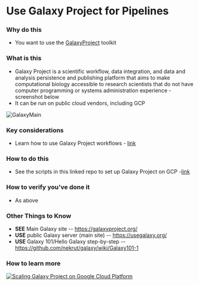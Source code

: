 # Use Galaxy Project for Pipelines


### Why do this
 - You want to use the [GalaxyProject](https://galaxyproject.org/) toolkit

### What is this
 - Galaxy Project is a scientific workflow, data integration, and data and analysis persistence and publishing platform that aims to make computational biology accessible to research scientists that do not have computer programming or systems administration experience - screenshot below
 - It can be run on public cloud vendors, including GCP

 ![GalaxyMain](https://github.com/lynnlangit/TeamTeri/blob/master/Images/GalaxyMain.png)

### Key considerations
 - Learn how to use Galaxy Project workflows - [link](https://galaxyproject.org/learn/)

### How to do this
 - See the scripts in this linked repo to set up Galaxy Project on GCP -[link](https://github.com/lynnlangit/TeamTeri/tree/master/Galaxy/Setup_VMs)

### How to verify you've done it
 - As above

### Other Things to Know
 - **SEE** Main Galaxy site -- https://galaxyproject.org/
 - **USE** public Galaxy server (main site)  -- https://usegalaxy.org/
 - **USE** Galaxy 101/Hello Galaxy step-by-step -- https://github.com/nekrut/galaxy/wiki/Galaxy101-1


### How to learn more
 [![Scaling Galaxy Project on Google Cloud Platform](http://img.youtube.com/vi/qp99KdQurZY/0.jpg)](http://www.youtube.com/watch?v=qp99KdQurZY "Scaling Galaxy Project on GCP")